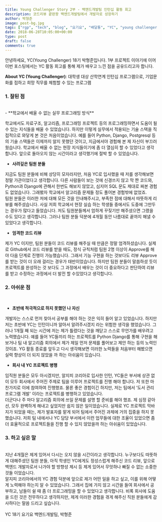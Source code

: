 ```yaml
---
title: Young Challenger Story 2부 - 백엔드개발팀 인턴십 활동 회고
description: 코드리뷰 끝판왕 백엔드개발팀에서 개발자로 성장하기
author: 박형준
image: post-bg.jpg
tags: ["rgp", "tech", "blog", "요기요", "배달통", "YC", "young challenger", "백엔드개발팀", "인턴", "인턴십", "스타트업", "코드리뷰"]
date: 2018-06-28T10:05:00+00:00
type: post
draft: false
comments: true
---
```

안녕하세요, YC(Young Challenger) 18기 박형준입니다. 1부 프로젝트 이야기에 이어 이번 포스팅에서는 YC 활동 회고를 통해 제가 배우고 느낀 점을 공유드리고자 합니다.

**About YC (Young Challenger)**: 대학생 대상 산학연계 인턴십 프로그램으로, 기업문화를 접하고 희망 직무를 체험할 수 있는 프로그램
<br>
### 1. 잘된 점
<br>
- **학교에서 배울 수 없는 실무 프로그래밍 방식**

 학교에서도 자료구조, 알고리즘, 프로그래밍 프로젝트 등의 프로그래밍하면서 도움이 될 수 있는 지식들을 배울 수 있었습니다. 하지만 이렇게 실무에서 적용되는 기술 스택을 직접적으로 와닿게 본 것은 처음이었습니다. 예를 들어 Python, Django, Postgresql 등의 기술 스택들은 이제까지 알지 못했던 것이고, 지금에서야 경험해 본 제 자신이 부끄러 웠습니다. 학교에서 배울 수 없는 현장 지식들이기에 좀 더 열심히 할 수 있었다고 생각합니다. 앞으로 돌아오지 않는 시간이라고 생각했기에 절박 할 수 있었습니다.

- **사려깊은 팀원 분들**

 지금도 팀원 분들에 비해 상당히 모자라지만, 처음 YC로 입사했을 때 저를 생각해보면 정말 가관이었다고 생각합니다. 다른 사람들이 보는 것에 신경쓰지 않고 막 짠 코드와, Python과 Django에 관해서 한번도 해보지 않았고, 심지어 SQL 문도 제대로 짜본 경험도 없었습니다. 그래봤자 학교에서 알고리즘 문제들 정도 풀어본 경험밖에 없었죠.
 <br>
 팀원 분들은 이러한 저에 대해 모든 것을 인내해주시고, 부족한 점에 대해서 따뜻하게 리뷰를 해주셨습니다. 사실 저희 학교에서 현장 실습 하는 학생들 중에서도 도중에 그만두는 경우가 많다고 들었습니다. 저도 팀원분들께서 엄하게 꾸짖기만 해주셨으면 그랬을 수도 있다고 생각합니다. 그러나 팀원 분들 덕분에 4개월 동안 나름대로 끝까지 해낼 수 있었다고 생각합니다.

- **엄격한 코드 리뷰**

 제가 YC 이지만, 팀원 분들이 코드 리뷰를 해주실 때 만큼은 정말 엄격하셨습니다. 실제로 Github에서 코드 리뷰를 받을 때도, 정식 규칙처럼 팀원 2명 이상이 Approve를 해야 다음 단계로 진행이 가능했습니다. 그래서 기능 구현을 하는 것보다도 리뷰 Approve를 받는 것이 더 오래 걸리는 경우가 태반이었습니다. 하지만 팀원 분들이 말씀하셨 듯이 프로젝트를 완성하는 것 보다도 그 과정에서 배우는 것이 더 중요하다고 판단하여 리뷰를 받고 수정하는 과정에서 더 발전 할 수있었다고 생각합니다.
<br>
### 2. 아쉬운 점
<br>

- **초반에 적극적으로 하지 못했던 나 자신**

 개발자는 스스로 먼저 찾아서 공부를 해야 하는 것은 익히 들어 알고 있었습니다. 하지만 저는 초반에 YC는 인턴이니까 알아서 알려주시겠지 라는 위험한 생각을 했었습니다. 그러나 1개월 째 되는 시간에 저는 제가 틀렸다는 것을 깨닫고 스스로 무언가를 배우려고 노력했습니다. 예를 들어 YC들끼리 하는 프로젝트를 Python Django를 통해 구현을 해보거나 팀 내 알고리즘 회의에서 제가 제일 먼저 문제를 풀어보고 제안 하는 등의 노력인 것이죠. YG 활동 종료를 앞두고 다시 생각해보면 이러한 노력들을 처음부터 해봤으면 실력 향상이 더 되지 않았을 까 하는 아쉬움이 있습니다.

- **회사 내 YC 프로젝트 병행**

 임직원 분들은 모두 아시겠지만, 알지피 코리아로 입사한 인턴, YC들은 부서에 상관 없이 모두 회사에서 주어진 주제로 팀을 이루어 프로젝트를 진행 해야 합니다. 저 또한 마찬가지로 이에 참여하여 진행했죠. 물론 좋은 경험이긴 하지만, 저는 팀에서 ‘도서 관리 프로그램 개발' 이라는 프로젝트를 병행하고 있었습니다.
 <br>
 더군다나 주 마다 알고리즘 회의에 쓰일 문제를 설명 할 준비를 해야 했죠. 제 심정 같아선, 모두 완벽하게 해내고 싶었지만 쉽지 않은 일이었습니다. 실제로 YC 프로젝트 막바지가 되었을 때는, 제가 발표자를 맡게 되어 팀에서 주어진 과제에 거의 집중을 하지 못했습니다. 저희 팀 내에서나 YC 담당 부서에서 이런 업무들에 대한 조율이 있었으면 좀 더 효율적으로 프로젝트들을 진행 할 수 있지 않았을까 하는 아쉬움이 있었습니다.
<br>
### 3. 하고 싶은 말
<br>
지난 4개월은 제게 있어서 다시는 오지 않을 시간이라고 생각합니다. 누구보다도 따뜻하게 대해주셨던 팀원 분들,  아직 학생인 YC에게도 정성스럽게 해주신 코드 리뷰, 앞으로 백엔드 개발자로서 나가야 할 방향성 제시 등 제게 있어서 무엇하나 빠질 수 없는 소중한 것들 이었습니다.
<br>
알지피 코리아에서의 YC 경험 덕분에 앞으로 제가 어떤 일을 하고 싶고, 이를 위해 어떻게 노력해야 하는지 알 수 있었습니다. 그래서 집에 가지 않고 시간을 들여 회사에서 공부하고, 남들이 쉴 때 좀 더 프로그래밍을 할 수 있었다고 생각합니다. 비록 회사에 도움을 드린 것은 전무하다고 생각하지만, 제게 이러한 경험을 겪게 해주신 직원 분들에게 감사하다는 말씀 드리고 싶습니다.
<br>

<br>
 YC 18기 요기요 백엔드개발팀, 박형준

